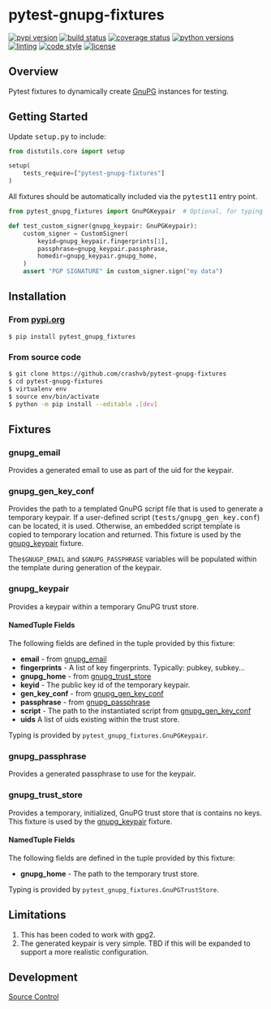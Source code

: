 # pytest-gnupg-fixtures

[![pypi version](https://img.shields.io/pypi/v/pytest-gnupg-fixtures.svg)](https://pypi.org/project/pytest-gnupg-fixtures)
[![build status](https://github.com/crashvb/pytest-gnupg-fixtures/actions/workflows/main.yml/badge.svg)](https://github.com/crashvb/pytest-gnupg-fixtures/actions)
[![coverage status](https://coveralls.io/repos/github/crashvb/pytest-gnupg-fixtures/badge.svg)](https://coveralls.io/github/crashvb/pytest-gnupg-fixtures)
[![python versions](https://img.shields.io/pypi/pyversions/pytest-gnupg-fixtures.svg?logo=python&logoColor=FBE072)](https://pypi.org/project/pytest-gnupg-fixtures)
[![linting](https://img.shields.io/badge/linting-pylint-yellowgreen)](https://github.com/PyCQA/pylint)
[![code style](https://img.shields.io/badge/code%20style-black-000000.svg)](https://github.com/psf/black)
[![license](https://img.shields.io/github/license/crashvb/pytest-gnupg-fixtures.svg)](https://github.com/crashvb/pytest-gnupg-fixtures/blob/master/LICENSE)

## Overview

Pytest fixtures to dynamically create [GnuPG](https://www.gnupg.org/) instances for testing.

## Getting Started

Update <tt>setup.py</tt> to include:

```python
from distutils.core import setup

setup(
	tests_require=["pytest-gnupg-fixtures"]
)
```

All fixtures should be automatically included via the <tt>pytest11</tt> entry point.
```python
from pytest_gnupg_fixtures import GnuPGKeypair  # Optional, for typing

def test_custom_signer(gnupg_keypair: GnuPGKeypair):
    custom_signer = CustomSigner(
        keyid=gnupg_keypair.fingerprints[1],
        passphrase=gnupg_keypair.passphrase,
        homedir=gnupg_keypair.gnupg_home,
    )
    assert "PGP SIGNATURE" in custom_signer.sign("my data")
```

## Installation
### From [pypi.org](https://pypi.org/project/pytest-gnupg-fixtures/)

```
$ pip install pytest_gnupg_fixtures
```

### From source code

```bash
$ git clone https://github.com/crashvb/pytest-gnupg-fixtures
$ cd pytest-gnupg-fixtures
$ virtualenv env
$ source env/bin/activate
$ python -m pip install --editable .[dev]
```

## Fixtures

### <a name="gnupg_email"></a> gnupg_email

Provides a generated email to use as part of the uid for the keypair.

### <a name="gnupg_gen_key_conf"></a> gnupg_gen_key_conf

Provides the path to a templated GnuPG script file that is used to generate a temporary keypair. If a user-defined script (<tt>tests/gnupg_gen_key.conf</tt>) can be located, it is used. Otherwise, an embedded script template is copied to temporary location and returned. This fixture is used by the [gnupg_keypair](#gnupg_keypair) fixture.

The`$GNUGP_EMAIL` and `$GNUPG_PASSPHRASE` variables will be populated within the template during generation of the keypair.

### <a name="gnupg_keypair"></a> gnupg_keypair

Provides a keypair within a temporary GnuPG trust store.

#### NamedTuple Fields

The following fields are defined in the tuple provided by this fixture:

* **email** - from [gnupg_email](#gnupg_email)
* **fingerprints** - A list of key fingerprints. Typically: pubkey, subkey...
* **gnupg_home** - from [gnupg_trust_store](#gnupg_trust_store)
* **keyid** - The public key id of the temporary keypair.
* **gen_key_conf** - from [gnupg_gen_key_conf](#gnupg_gen_key_conf)
* **passphrase** - from [gnupg_passphrase](#gnupg_passphrase)
* **script** - The path to the instantiated script from [gnupg_gen_key_conf](#gnupg_gen_key_conf)
* **uids** A list of uids existing within the trust store.

Typing is provided by `pytest_gnupg_fixtures.GnuPGKeypair`.

### <a name="gnupg_passphrase"></a> gnupg_passphrase

Provides a generated passphrase to use for the keypair.

### <a name="gnupg_trust_store"></a> gnupg_trust_store

Provides a temporary, initialized, GnuPG trust store that is contains no keys. This fixture is used by the [gnupg_keypair](#gnupg_keypair) fixture.

#### NamedTuple Fields

The following fields are defined in the tuple provided by this fixture:

* **gnupg_home** - The path to the temporary trust store.

Typing is provided by `pytest_gnupg_fixtures.GnuPGTrustStore`.

## <a name="limitations"></a>Limitations

1. This has been coded to work with gpg2.
2. The generated keypair is very simple. TBD if this will be expanded to support a more realistic configuration.

## Development

[Source Control](https://github.com/crashvb/pytest-gnupg-fixtures)
